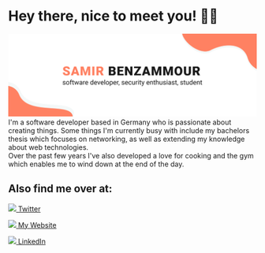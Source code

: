 # Hey there, nice to meet you! 👋🏼 
<img src="https://github.com/Benzammour/benzammour/blob/master/assets/banner.png">
I'm a software developer based in Germany who is passionate about creating things. Some things I'm currently busy with include my bachelors thesis which focuses on networking, as well as extending my knowledge about web technologies.
<br>
Over the past few years I've also developed a love for cooking and the gym which enables me to wind down at the end of the day.

## Also find me over at:
[<img src="https://acxcom.files.wordpress.com/2015/04/twitter_logo_blue.png" width="15px"> Twitter](https://twitter.com/benzammour)

[<img src="https://benzammour.com/imgs/favico.ico" width="15px"> My Website](https://benzammour.com)

[<img src="https://image.flaticon.com/icons/png/512/174/174857.png" width="15px"> LinkedIn](https://linkedin.com/benzammour)
